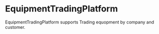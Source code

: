 # EquipmentTradingPlatform
EquipmentTradingPlatform supports  Trading equopment by company and customer.
